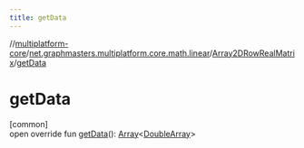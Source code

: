```yaml
---
title: getData
---
```

//[multiplatform-core](../../../index.html)/[net.graphmasters.multiplatform.core.math.linear](../index.html)/[Array2DRowRealMatrix](index.html)/[getData](get-data.html)



# getData



[common]\
open override fun [getData](get-data.html)(): [Array](https://kotlinlang.org/api/latest/jvm/stdlib/kotlin/-array/index.html)&lt;[DoubleArray](https://kotlinlang.org/api/latest/jvm/stdlib/kotlin/-double-array/index.html)&gt;




